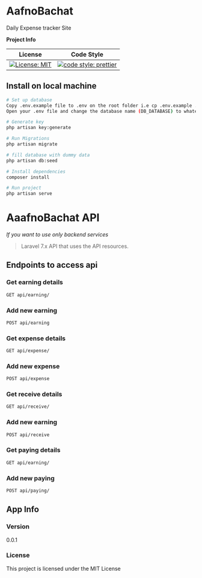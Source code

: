 # AafnoBachat
Daily Expense tracker Site 

**Project Info**

| **License**  | **Code Style** |
| ------------- | ------------- |
| [![License: MIT](https://img.shields.io/badge/License-MIT-yellow.svg)](https://opensource.org/licenses/MIT)  | [![code style: prettier](https://img.shields.io/badge/code_style-prettier-ff69b4.svg?style=flat-square)](https://github.com/prettier/prettier)|

## Install on local machine

``` bash
# Set up database
Copy .env.example file to .env on the root folder i.e cp .env.example .env
Open your .env file and change the database name (DB_DATABASE) to whatever you have, username (DB_USERNAME) and password (DB_PASSWORD) field correspond to your configuration. 

# Generate key
php artisan key:generate

# Run Migrations
php artisan migrate

# fill database with dummy data
php artisan db:seed

# Install dependencies
composer install

# Run project
php artisan serve


```

# AaafnoBachat API 
<i> If you want to use only backend services</i>

> Laravel 7.x API that uses the API resources.

## Endpoints to access api

### Get earning details
``` bash
GET api/earning/
```

### Add new earning
``` bash
POST api/earning
```

### Get expense details
``` bash
GET api/expense/
```

### Add new expense
``` bash
POST api/expense

```
### Get receive details
``` bash
GET api/receive/
```

### Add new earning
``` bash
POST api/receive

```
### Get paying details
``` bash
GET api/earning/
```

### Add new paying
``` bash
POST api/paying/
```

## App Info
### Version

0.0.1

### License

This project is licensed under the MIT License
